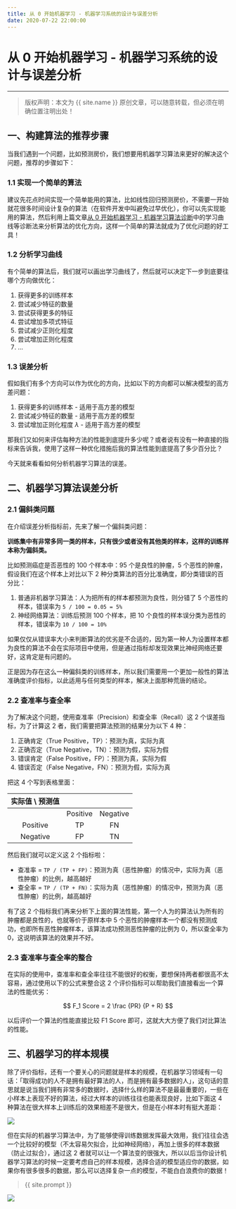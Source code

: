 ```yaml
---
title: 从 0 开始机器学习 - 机器学习系统的设计与误差分析
date: 2020-07-22 22:00:00
---
```

# 从 0 开始机器学习 - 机器学习系统的设计与误差分析
***
> 版权声明：本文为 {{ site.name }} 原创文章，可以随意转载，但必须在明确位置注明出处！

## 一、构建算法的推荐步骤

当我们遇到一个问题，比如预测房价，我们想要用机器学习算法来更好的解决这个问题，推荐的步骤如下：

### 1.1 实现一个简单的算法

建议先花点时间实现一个简单能用的算法，比如线性回归预测房价，不需要一开始就花很多时间设计复杂的算法（在软件开发中叫避免过早优化），你可以先实现能用的算法，然后利用上篇文章[从 0 开始机器学习 - 机器学习算法诊断](https://dlonng.com/posts/ml-next-step)中的学习曲线等诊断法来分析算法的优化方向，这样一个简单的算法就成为了优化问题的好工具！

### 1.2 分析学习曲线

有个简单的算法后，我们就可以画出学习曲线了，然后就可以决定下一步到底要往哪个方向做优化：

1. 获得更多的训练样本
2. 尝试减少特征的数量
3. 尝试获得更多的特征
4. 尝试增加多项式特征
5. 尝试减少正则化程度
6. 尝试增加正则化程度
7. ...

### 1.3 误差分析

假如我们有多个方向可以作为优化的方向，比如以下的方向都可以解决模型的高方差问题：

1. 获得更多的训练样本 - 适用于高方差的模型
2. 尝试减少特征的数量 - 适用于高方差的模型
3. 尝试增加正则化程度 $\lambda$ - 适用于高方差的模型

那我们又如何来评估每种方法的性能到底提升多少呢？或者说有没有一种直接的指标来告诉我，使用了这样一种优化措施后我的算法性能到底提高了多少百分比？

今天就来看看如何分析机器学习算法的误差。

## 二、机器学习算法误差分析

### 2.1 偏斜类问题

在介绍误差分析指标前，先来了解一个偏斜类问题：

**训练集中有非常多同一类的样本，只有很少或者没有其他类的样本，这样的训练样本称为偏斜类。**

比如预测癌症是否恶性的 100 个样本中：95 个是良性的肿瘤，5 个恶性的肿瘤，假设我们在这个样本上对比以下 2 种分类算法的百分比准确度，即分类错误的百分比：

1. 普通非机器学习算法：人为把所有的样本都预测为良性，则分错了 5 个恶性的样本，错误率为 `5 / 100 = 0.05 = 5%`
2. 神经网络算法：训练后预测 100 个样本，把 10 个良性的样本误分类为恶性的样本，错误率为 `10 / 100 = 10%`

如果仅仅从错误率大小来判断算法的优劣是不合适的，因为第一种人为设置样本都为良性的算法不会在实际项目中使用，但是通过指标却发现效果比神经网络还要好，这肯定是有问题的。

正是因为存在这么一种偏斜类的训练样本，所以我们需要用一个更加一般性的算法准确度评价指标，以此适用与任何类型的样本，解决上面那种荒唐的结论。

### 2.2 查准率与查全率

为了解决这个问题，使用查准率（Precision）和查全率（Recall）这 2 个误差指标，为了计算这 2 者，我们需要把算法预测的结果分为以下 4 种：

1. 正确肯定（True Positive，TP）：预测为真，实际为真
2. 正确否定（True Negative，TN）：预测为假，实际为假
3. 错误肯定（False Positive，FP）：预测为真，实际为假
4. 错误否定（False Negative，FN）：预测为假，实际为真

把这 4 个写到表格里面：

| 实际值 \ 预测值 |          |          |
| :-------------: | :------: | :------: |
|                 | Positive | Negative |
|    Positive     |    TP    |    FN    |
|    Negative     |    FP    |    TN    |

然后我们就可以定义这 2 个指标啦：

- 查准率 = `TP / (TP + FP)`：预测为真（恶性肿瘤）的情况中，实际为真（恶性肿瘤）的比例，越高越好
- 查全率 = `TP / (TP + FN)`：实际为真（恶性肿瘤）的情况中，预测为真（恶性肿瘤）的比例，越高越好

有了这 2 个指标我们再来分析下上面的算法性能，第一个人为的算法认为所有的肿瘤都是良性的，也就等价于原样本中 5 个恶性的肿瘤样本一个都没有预测成功，也即所有恶性肿瘤样本，该算法成功预测恶性肿瘤的比例为 0，所以查全率为 0，这说明该算法的效果并不好。

### 2.3 查准率与查全率的整合

在实际的使用中，查准率和查全率往往不能很好的权衡，要想保持两者都很高不太容易，通过使用以下的公式来整合这 2 个评价指标可以帮助我们直接看出一个算法的性能优劣：


$$
F_1 Score = 2 \frac {PR} {P + R}
$$


以后评价一个算法的性能直接比较 F1 Score 即可，这就大大方便了我们对比算法的性能。

## 三、机器学习的样本规模

除了评价指标，还有一个要关心的问题就是样本的规模，在机器学习领域有一句话：「取得成功的人不是拥有最好算法的人，而是拥有最多数据的人」，这句话的意思就是说当我们拥有非常多的数据时，选择什么样的算法不是最最重要的，一些在小样本上表现不好的算法，经过大样本的训练往往也能表现良好，比如下面这 4 种算法在很大样本上训练后的效果相差不是很大，但是在小样本时有挺大差距：

![](https://dlonng.oss-cn-shenzhen.aliyuncs.com/blog/train_set_size.png)

但在实际的机器学习算法中，为了能够使得训练数据发挥最大效用，我们往往会选一个比较好的模型（不太容易欠拟合，比如神经网络），再加上很多的样本数据（防止过拟合），通过这 2 者就可以让一个算法变的很强大，所以以后当你设计机器学习算法的时候一定要考虑自己的样本规模，选择合适的模型适应你的数据，如果你有很多很多的数据，那么可以选择复杂一点的模型，不能白白浪费你的数据！




> {{ site.prompt }}



![](https://dlonng.oss-cn-shenzhen.aliyuncs.com/blog/dlonng_qrcode.jpg#pic_center)